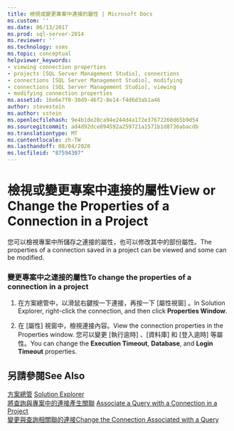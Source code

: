 ```yaml
---
title: 檢視或變更專案中連接的屬性 | Microsoft Docs
ms.custom: ''
ms.date: 06/13/2017
ms.prod: sql-server-2014
ms.reviewer: ''
ms.technology: ssms
ms.topic: conceptual
helpviewer_keywords:
- viewing connection properties
- projects [SQL Server Management Studio], connections
- connections [SQL Server Management Studio], modifying
- connections [SQL Server Management Studio], viewing
- modifying connection properties
ms.assetid: 16e6e7f0-30d9-46f2-8e14-f4d6d3ab1a46
author: stevestein
ms.author: sstein
ms.openlocfilehash: 9e4b1de28ca94e244d4a172e37672260d65b9d54
ms.sourcegitcommit: ad4d92dce894592a259721a1571b1d8736abacdb
ms.translationtype: MT
ms.contentlocale: zh-TW
ms.lasthandoff: 08/04/2020
ms.locfileid: "87594307"
---
```

# <a name="view-or-change-the-properties-of-a-connection-in-a-project"></a><span data-ttu-id="2d091-102">檢視或變更專案中連接的屬性</span><span class="sxs-lookup"><span data-stu-id="2d091-102">View or Change the Properties of a Connection in a Project</span></span>
  <span data-ttu-id="2d091-103">您可以檢視專案中所儲存之連接的屬性，也可以修改其中的部份屬性。</span><span class="sxs-lookup"><span data-stu-id="2d091-103">The properties of a connection saved in a project can be viewed and some can be modified.</span></span>  
  
### <a name="to-change-the-properties-of-a-connection-in-a-project"></a><span data-ttu-id="2d091-104">變更專案中之連接的屬性</span><span class="sxs-lookup"><span data-stu-id="2d091-104">To change the properties of a connection in a project</span></span>  
  
1.  <span data-ttu-id="2d091-105">在方案總管中，以滑鼠右鍵按一下連接，再按一下 [屬性視窗]  。</span><span class="sxs-lookup"><span data-stu-id="2d091-105">In Solution Explorer, right-click the connection, and then click **Properties Window**.</span></span>  
  
2.  <span data-ttu-id="2d091-106">在 [屬性] 視窗中，檢視連接內容。</span><span class="sxs-lookup"><span data-stu-id="2d091-106">View the connection properties in the Properties window.</span></span> <span data-ttu-id="2d091-107">您可以變更 [執行逾時]  、[資料庫]  和 [登入逾時]  等屬性。</span><span class="sxs-lookup"><span data-stu-id="2d091-107">You can change the **Execution Timeout**, **Database**, and **Login Timeout** properties.</span></span>  
  
## <a name="see-also"></a><span data-ttu-id="2d091-108">另請參閱</span><span class="sxs-lookup"><span data-stu-id="2d091-108">See Also</span></span>  
 <span data-ttu-id="2d091-109">[方案總管](solution-explorer.md) </span><span class="sxs-lookup"><span data-stu-id="2d091-109">[Solution Explorer](solution-explorer.md) </span></span>  
 <span data-ttu-id="2d091-110">[將查詢與專案中的連接產生關聯](associate-a-query-with-a-connection-in-a-project.md) </span><span class="sxs-lookup"><span data-stu-id="2d091-110">[Associate a Query with a Connection in a Project](associate-a-query-with-a-connection-in-a-project.md) </span></span>  
 [<span data-ttu-id="2d091-111">變更與查詢相關聯的連接</span><span class="sxs-lookup"><span data-stu-id="2d091-111">Change the Connection Associated with a Query</span></span>](change-the-connection-associated-with-a-query.md)  
  
  
